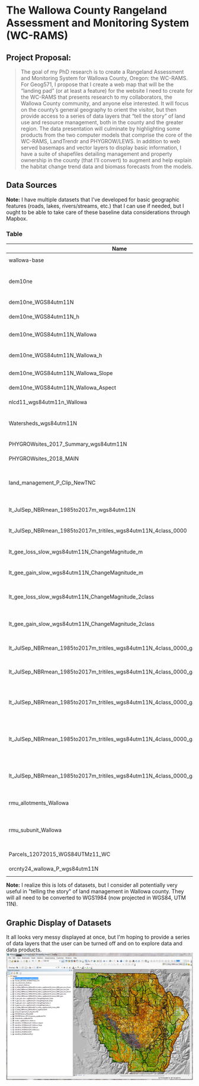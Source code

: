 # The Wallowa County Rangeland Assessment and Monitoring System (WC-RAMS)
## Project Proposal:

> The goal of my PhD research is to create a Rangeland Assessment and Monitoring System for Wallowa County, Oregon: the WC-RAMS.  For Geog571, I propose that I create a web map that will be the “landing pad” (or at least a feature) for the website I need to create for the WC-RAMS that presents research to my collaborators, the Wallowa County community, and anyone else interested.  It will focus on the county’s general geography to orient the visitor, but then provide access to a series of data layers that “tell the story” of land use and resource management, both in the county and the greater region.  The data presentation will culminate by highlighting some products from the two computer models that comprise the core of the WC-RAMS, LandTrendr and PHYGROW/LEWS.  In addition to web served basemaps and vector layers to display basic information, I have a suite of shapefiles detailing management and property ownership in the county (that I’ll convert) to augment and help explain the habitat change trend data and biomass forecasts from the models.

## Data Sources
**Note:** I have multiple datasets that I've developed for basic geographic features (roads, lakes, rivers/streams, etc.) that I can use if needed, but I ought to be able to take care of these baseline data considerations through Mapbox.
### Table
Name|Description|Url Link|Notes
----|-----------|--------|-----
wallowa-base|Mapbox Basemap|TBD|Lab 4 Product
dem10ne|National Elevation Dataset (NED): DEM|https://www.oregon.gov/geo/pages/sdlibrary.aspx| Original Dataset
dem10ne_WGS84utm11N|NED: DEM product|NA|Reprojected
dem10ne_WGS84utm11N_h|NED: DEM product|N/A|Hillshade
dem10ne_WGS84utm11N_Wallowa|NED:DEM product|N/A|Reprojected, Wallowa Subset
dem10ne_WGS84utm11N_Wallowa_h|NED: DEM product|N/A|Hillshade, Wallowa Subset
dem10ne_WGS84utm11N_Wallowa_Slope|NED: DEM product|N/A|9 Slope Classes
dem10ne_WGS84utm11N_Wallowa_Aspect|NED: DEM product|N/A|10 Aspect Classes
nlcd11_wgs84utm11n_Wallowa|NLCD Data|https://catalog.data.gov/dataset/usgs-national-land-cover-dataset-nlcd-downloadable-data-collection| Wallowa Subset
Watersheds_wgs84utm11N|Josepsh Cr. and Imbnaha R. Watersheds|N/A|KRH dataset
PHYGROWsites_2017_Summary_wgs84utm11N|2017 Field Survey|N/A|KRH dataset
PHYGROWsites_2018_MAIN|2018 Field Survey|N/A|KRH dataset
land_management_P_Clip_NewTNC|Fed Govt Land Ownership|<http://www.gis.state.or.us/data/shapefile/k100/land_management.zip>|Wallowa Subset, Edited with New information
lt_JulSep_NBRmean_1985to2017m_wgs84utm11N|Earth Engine Product|N/A|Normalized Burn Ratio
lt_JulSep_NBRmean_1985to2017m_tritiles_wgs84utm11N_4class_0000|Earth Engine Product|N/A|NBR Habitat Classes
lt_gee_loss_slow_wgs84utm11N_ChangeMagnitude_m|Earth Engine Product|N/A|LT long term NBR loss > 4yr
lt_gee_gain_slow_wgs84utm11N_ChangeMagnitude_m|Earth Engine Product|N/A|LT long term NBR gain > 4yr
lt_gee_loss_slow_wgs84utm11N_ChangeMagnitude_2class|Earth Engine Product|N/A|LT long term NBR loss > 4yr, Classified
lt_gee_gain_slow_wgs84utm11N_ChangeMagnitude_2class|Earth Engine Product|N/A|LT long term NBR gain > 4yr, Classified
lt_JulSep_NBRmean_1985to2017m_tritiles_wgs84utm11N_4class_0000_gain|Earth Engine Product|N/A|Raster Math product, gain by habitat
lt_JulSep_NBRmean_1985to2017m_tritiles_wgs84utm11N_4class_0000_gain_loss|Earth Engine Product|N/A|Raster Math product, gain/loss by habitat
lt_JulSep_NBRmean_1985to2017m_tritiles_wgs84utm11N_4class_0000_gain_loss_Forest|Earth Engine Product|N/A|Raster Math product, gain/loss in Forest Habitats
lt_JulSep_NBRmean_1985to2017m_tritiles_wgs84utm11N_4class_0000_gain_loss_Mix|Earth Engine Product|N/A|Raster Math product, gain/loss in Forest/Prairie Transition Habitats
lt_JulSep_NBRmean_1985to2017m_tritiles_wgs84utm11N_4class_0000_gain_loss_Prairie|Earth Engine Product|N/A|Raster Math product, gain/loss in Prairie Habitats
rmu_allotments_Wallowa|USFS Grazing Alltoments|https://data.fs.usda.gov/geodata/ |Wallowa Subset
rmu_subunit_Wallowa|USFS Grazing Alltoments, Patures and Exclosures|https://data.fs.usda.gov/geodata/ |Wallowa Subset
Parcels_12072015_WGS84UTMz11_WC|Tax Lot Data|https://www.oregon.gov/geo/pages/sdlibrary.aspx| Wallowa Subset
orcnty24_wallowa_P_wgs84utm11N|County Boundaries|https://www.arcgis.com/home/item.html?id=170b74b3e15d49f59aa56ae51939542b| Wallowa Subset

**Note:** I realize this is lots of datasets, but I consider all potentially very useful in "telling the story" of land management in Wallowa county. They will all need to be converted to WGS1984 (now projected in WGS84, UTM 11N).

## Graphic Display of Datasets
It all looks very messy displayed at once, but I'm hoping to provide a series of data layers that the user can be turned off and on to explore data and data products.
![](assets/wallowa-data.PNG)
